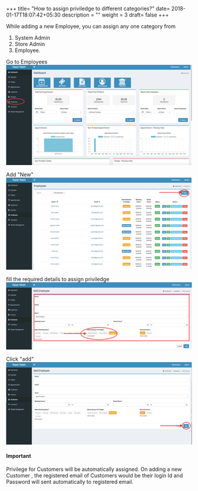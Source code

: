 +++
title= "How to assign priviledge to different categories?"
date= 2018-01-17T18:07:42+05:30
description = ""
weight = 3
draft= false
+++


While adding a new Employee, you can assign any one category from 


1. System Admin  
2. Store Admin 
3. Employee. 

Go to Employees
![How to assign priviledge to different categories?](/images/employees/how_to_assing_priviledges/go_to_employees.png)

Add "New"
![How to assign priviledge to different categories?](/images/employees/how_to_assing_priviledges/add_new.png)

fill the required details to assign priviledge
![How to assign priviledge to different categories?](/images/employees/how_to_assing_priviledges/fill_the_required_details_and_assign_privilege.png)

Click "add"
![How to assign priviledge to different categories?](/images/employees/how_to_assing_priviledges/click_add.png)



#### Important
Privilege for Customers will be automatically assigned.  On adding a new Customer , the registered email of Customers would be their login Id and Password will sent  automatically to registered email.
